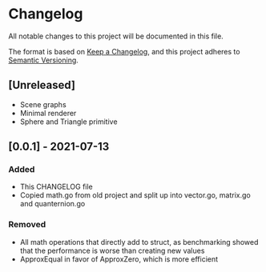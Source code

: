 # Changelog
All notable changes to this project will be documented in this file.

The format is based on [Keep a Changelog](https://keepachangelog.com/en/1.0.0/),
and this project adheres to [Semantic Versioning](https://semver.org/spec/v2.0.0.html).

## [Unreleased]
- Scene graphs
- Minimal renderer
- Sphere and Triangle primitive

## [0.0.1] - 2021-07-13
### Added 
- This CHANGELOG file
- Copied math.go from old project and split up into vector.go, matrix.go and quanternion.go

### Removed
- All math operations that directly add to struct, as benchmarking showed that the performance is worse than creating new values
- ApproxEqual in favor of ApproxZero, which is more efficient
